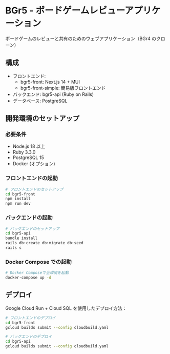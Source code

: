 # BGr5 - ボードゲームレビューアプリケーション

ボードゲームのレビューと共有のためのウェブアプリケーション（BGr4 のクローン）

## 構成

- フロントエンド:
  - bgr5-front: Next.js 14 + MUI
  - bgr5-front-simple: 簡易版フロントエンド
- バックエンド: bgr5-api (Ruby on Rails)
- データベース: PostgreSQL

## 開発環境のセットアップ

### 必要条件

- Node.js 18 以上
- Ruby 3.3.0
- PostgreSQL 15
- Docker (オプション)

### フロントエンドの起動

```bash
# フロントエンドのセットアップ
cd bgr5-front
npm install
npm run dev
```

### バックエンドの起動

```bash
# バックエンドのセットアップ
cd bgr5-api
bundle install
rails db:create db:migrate db:seed
rails s
```

### Docker Compose での起動

```bash
# Docker Composeで全環境を起動
docker-compose up -d
```

## デプロイ

Google Cloud Run + Cloud SQL を使用したデプロイ方法：

```bash
# フロントエンドのデプロイ
cd bgr5-front
gcloud builds submit --config cloudbuild.yaml

# バックエンドのデプロイ
cd bgr5-api
gcloud builds submit --config cloudbuild.yaml
```
